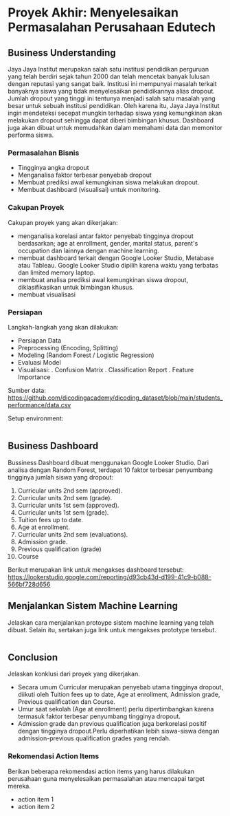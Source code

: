 # Proyek Akhir: Menyelesaikan Permasalahan Perusahaan Edutech

## Business Understanding
Jaya Jaya Institut merupakan salah satu institusi pendidikan perguruan yang telah berdiri sejak tahun 2000 dan telah mencetak banyak lulusan dengan reputasi yang sangat baik. 
Institusi ini mempunyai masalah terkait banyaknya siswa yang tidak menyelesaikan pendidikannya alias dropout.
Jumlah dropout yang tinggi ini tentunya menjadi salah satu masalah yang besar untuk sebuah institusi pendidikan. 
Oleh karena itu, Jaya Jaya Institut ingin mendeteksi secepat mungkin terhadap siswa yang kemungkinan akan melakukan dropout sehingga dapat diberi bimbingan khusus. 
Dashboard juga akan dibuat untuk memudahkan dalam memahami data dan memonitor performa siswa.

### Permasalahan Bisnis
- Tingginya angka dropout
- Menganalisa faktor terbesar penyebab dropout
- Membuat prediksi awal kemungkinan siswa melakukan dropout.
- Membuat dashboard (visualisai) untuk monitoring.

### Cakupan Proyek
Cakupan proyek yang akan dikerjakan:
- menganalisa korelasi antar faktor penyebab tingginya dropout berdasarkan; age at enrollment, gender, marital status, parent's occupation dan lainnya dengan machine learning.
- membuat dashboard terkait dengan Google Looker Studio, Metabase atau Tableau. Google Looker Studio dipilih karena waktu yang terbatas dan limited memory laptop.
- membuat analisa prediksi awal kemungkinan siswa dropout, diklasifikasikan untuk bimbingan khusus.
- membuat visualisasi 

### Persiapan
Langkah-langkah yang akan dilakukan:
- Persiapan Data
- Preprocessing (Encoding, Splitting)
- Modeling (Random Forest / Logistic Regression)
- Evaluasi Model
- Visualisasi: 
  . Confusion Matrix
  . Classification Report
  . Feature Importance

Sumber data: 
  https://github.com/dicodingacademy/dicoding_dataset/blob/main/students_performance/data.csv

Setup environment:
```

```

## Business Dashboard
Bussiness Dashboard dibuat menggunakan Google Looker Studio. Dari analisa dengan Random Forest, terdapat 10 faktor terbesar penyumbang tingginya jumlah siswa yang dropout:
1.  Curricular units 2nd sem (approved).
2.  Curricular units 2nd sem (grade).
3.  Curricular units 1st sem (approved).
4.  Curricular units 1st sem (grade).
5.  Tuition fees up to date.
6.  Age at enrollment.
7.  Curricular units 2nd sem (evaluations).
8.  Admission grade.
9.  Previous qualification (grade)
10. Course

Berikut merupakan link untuk mengakses dashboard tersebut:
  https://lookerstudio.google.com/reporting/d93cb43d-d199-41c9-b088-566bf728d656

## Menjalankan Sistem Machine Learning
Jelaskan cara menjalankan protoype sistem machine learning yang telah dibuat. Selain itu, sertakan juga link untuk mengakses prototype tersebut.

```

```

## Conclusion
Jelaskan konklusi dari proyek yang dikerjakan.
- Secara umum Curricular merupakan penyebab utama tingginya dropout, diikuti oleh Tuition fees up to date, Age at enrollment, Admission grade, Previous qualification dan Course.
- Umur saat sekolah (Age at enrollment) perlu dipertimbangkan karena termasuk faktor terbesar penyumbang tingginya dropout.
- Admission grade dan previous qualification juga berkorelasi positif dengan tingginya dropout.Perlu diperhatikan lebih siswa-siswa dengan admission-previous qualification grades yang rendah.

### Rekomendasi Action Items
Berikan beberapa rekomendasi action items yang harus dilakukan perusahaan guna menyelesaikan permasalahan atau mencapai target mereka.
- action item 1
- action item 2
